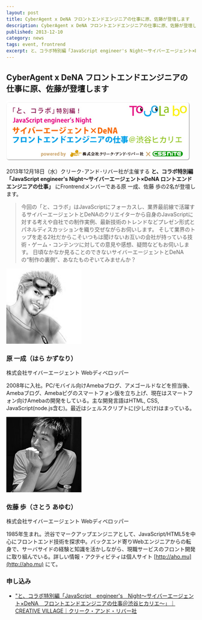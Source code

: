 ```yaml
---
layout: post
title: CyberAgent x DeNA フロントエンドエンジニアの仕事に原、佐藤が登壇します
description: CyberAgent x DeNA フロントエンドエンジニアの仕事に原、佐藤が登壇します
published: 2013-12-10
category: news
tags: event, frontrend
excerpt: と、コラボ特別編「JavaScript engineer's Night～サイバーエージェント×DeNA ロントエンドエンジニアの仕事」に原、佐藤が登壇します
---
```


## CyberAgent x DeNA フロントエンドエンジニアの仕事に原、佐藤が登壇します

![フロントエンドエンジニアの仕事](/images/2013/1210_cr.jpg)

2013年12月18日（水）クリーク･アンド･リバー社が主催する __と、コラボ特別編「JavaScript engineer's Night～サイバーエージェント×DeNA ロントエンドエンジニアの仕事」__ にFrontrendメンバーである原 一成、佐藤 歩の2名が登壇します。

> 今回の「と、コラボ」はJavaScriptにフォーカスし、業界最前線で活躍するサイバーエージェントとDeNAのクリエイターから自身のJavaScriptに対する考えや自社での制作実例、最新技術のトレンドなどプレゼン形式とパネルディスカッションを織り交ぜながらお伺いします。
  そして業界のトップを走る2社だからこそいつもは聞けないお互いの会社が持っている技術・ゲーム・コンテンツに対しての意見や感想、疑問などもお伺いします。
  日頃なかなか見ることのできないサイバーエージェントとDeNAの“制作の裏側”、あなたものぞいてみませんか？

![原 一成](/images/speakers/hara.jpg)

### 原 一成（はら かずなり）

株式会社サイバーエージェント Webディベロッパー

2008年に入社。PC/モバイル向けAmebaブログ、アメゴールドなどを担当後、Amebaブログ、Amebaピグのスマートフォン版を立ち上げ、現在はスマートフォン向けAmebaの開発をしている。主な開発言語はHTML, CSS, JavaScript(node.js含む)。最近はシェルスクリプトに(少しだけ)はまっている。

![佐藤 歩](/images/speakers/sato.jpg)

### 佐藤 歩（さとう あゆむ）

株式会社サイバーエージェント Webディベロッパー

1985年生まれ。渋谷でマークアップエンジニアとして、JavaScript/HTML5を中心にフロントエンド技術を探求中。バックエンド寄りWebエンジニアからの転身で、サーバサイドの経験と知識を活かしながら、現職サービスのフロント開発に取り組んでいる。詳しい情報・アクティビティは個人サイト [http://aho.mu](http://aho.mu) にて。

### 申し込み

+ ["と、コラボ特別編「JavaScript　engineer's　Night～サイバーエージェント×DeNA　フロントエンドエンジニアの仕事＠渋谷ヒカリエ～」｜CREATIVE VILLAGE｜クリーク・アンド・リバー社](http://www.creativevillage.ne.jp/PR/seminar109.html)
